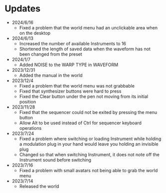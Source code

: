 # Updates

* 2024/6/16
    * Fixed a problem that the world menu had an unclickable area when on the desktop
* 2024/6/13
    * Increased the number of available Instruments to 16
    * Shortened the length of saved data when the waveform has not been changed from the preset
* 2024/1/7
    * Added NOISE to the WARP TYPE in WAVEFORM
* 2023/12/31
    * Added the manual in the world
* 2023/12/4
    * Fixed a problem that the world menu was not grabbable
    * Fixed that synthesizer buttons were hard to press
    * Fixed the Clear button under the pen not moving from its initial position
* 2023/11/28
    * Fixed that the sequencer could not be exited by pressing the menu button
    * Allow Alt to be used instead of Ctrl for sequencer keyboard operations
* 2023/7/24
    * Fixed a problem where switching or loading Instrument while holding a modulation plug in your hand would leave you holding an invisible plug
    * Changed so that when switching Instrument, it does not note off the Instrument sound before switching
* 2023/7/16
    * Fixed a problem with small avatars not being able to grab the world menu
* 2023/7/14
    * Released the world
